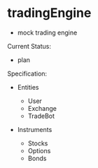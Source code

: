 # tradingEngine
- mock trading engine

Current Status:
- plan

Specification:

- Entities
  - User
  - Exchange
  - TradeBot

- Instruments
  - Stocks
  - Options
  - Bonds

